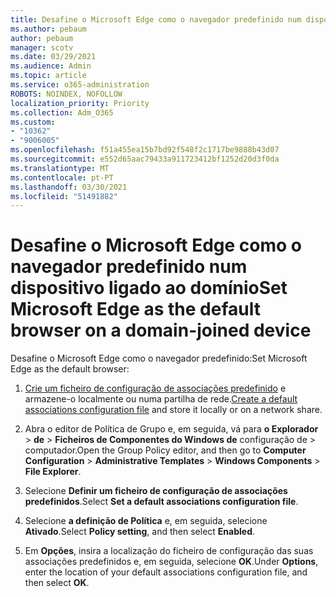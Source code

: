 ```yaml
---
title: Desafine o Microsoft Edge como o navegador predefinido num dispositivo ligado ao domínio
ms.author: pebaum
author: pebaum
manager: scotv
ms.date: 03/29/2021
ms.audience: Admin
ms.topic: article
ms.service: o365-administration
ROBOTS: NOINDEX, NOFOLLOW
localization_priority: Priority
ms.collection: Adm_O365
ms.custom:
- "10362"
- "9006005"
ms.openlocfilehash: f51a455ea15b7bd92f548f2c1717be9888b43d07
ms.sourcegitcommit: e552d65aac79433a911723412bf1252d20d3f0da
ms.translationtype: MT
ms.contentlocale: pt-PT
ms.lasthandoff: 03/30/2021
ms.locfileid: "51491882"
---
```

# <a name="set-microsoft-edge-as-the-default-browser-on-a-domain-joined-device"></a><span data-ttu-id="e35f6-102">Desafine o Microsoft Edge como o navegador predefinido num dispositivo ligado ao domínio</span><span class="sxs-lookup"><span data-stu-id="e35f6-102">Set Microsoft Edge as the default browser on a domain-joined device</span></span>

<span data-ttu-id="e35f6-103">Desafine o Microsoft Edge como o navegador predefinido:</span><span class="sxs-lookup"><span data-stu-id="e35f6-103">Set Microsoft Edge as the default browser:</span></span> 

1. <span data-ttu-id="e35f6-104">[Crie um ficheiro de configuração de associações predefinido](https://go.microsoft.com/fwlink/?linkid=2132437) e armazene-o localmente ou numa partilha de rede.</span><span class="sxs-lookup"><span data-stu-id="e35f6-104">[Create a default associations configuration file](https://go.microsoft.com/fwlink/?linkid=2132437) and store it locally or on a network share.</span></span>

1. <span data-ttu-id="e35f6-105">Abra o editor de Política de Grupo e, em seguida, vá para **o Explorador**  >  **de**  >  **Ficheiros de Componentes do Windows de** configuração de  >  computador.</span><span class="sxs-lookup"><span data-stu-id="e35f6-105">Open the Group Policy editor, and then go to **Computer Configuration** > **Administrative Templates** > **Windows Components** > **File Explorer**.</span></span>

1. <span data-ttu-id="e35f6-106">Selecione **Definir um ficheiro de configuração de associações predefinidos**.</span><span class="sxs-lookup"><span data-stu-id="e35f6-106">Select **Set a default associations configuration file**.</span></span>

1. <span data-ttu-id="e35f6-107">Selecione **a definição de Política** e, em seguida, selecione **Ativado**.</span><span class="sxs-lookup"><span data-stu-id="e35f6-107">Select **Policy setting**, and then select **Enabled**.</span></span>

1. <span data-ttu-id="e35f6-108">Em **Opções**, insira a localização do ficheiro de configuração das suas associações predefinidos e, em seguida, selecione **OK**.</span><span class="sxs-lookup"><span data-stu-id="e35f6-108">Under **Options**, enter the location of your default associations configuration file, and then select **OK**.</span></span>
